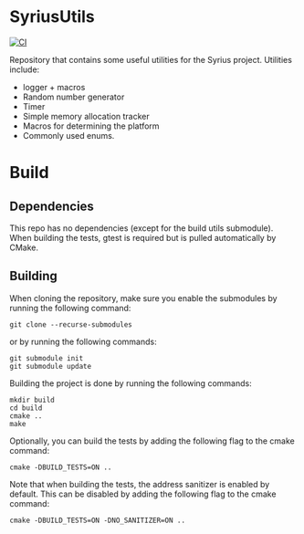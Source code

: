 # SyriusUtils
[![CI](https://github.com/SyriusEngine/SyriusUtils/actions/workflows/main.yml/badge.svg?branch=main)](https://github.com/SyriusEngine/SyriusUtils/actions/workflows/main.yml)

Repository that contains some useful utilities for the Syrius project. Utilities include:
- logger + macros
- Random number generator
- Timer
- Simple memory allocation tracker
- Macros for determining the platform
- Commonly used enums.

# Build
## Dependencies
This repo has no dependencies (except for the build utils submodule). When building the tests, gtest is required but is pulled automatically by CMake.

## Building
When cloning the repository, make sure you enable the submodules by running the following command:
```
git clone --recurse-submodules
```
or by running the following commands:
```
git submodule init
git submodule update
```
Building the project is done by running the following commands:
```
mkdir build
cd build
cmake ..
make
```
Optionally, you can build the tests by adding the following flag to the cmake command:
```
cmake -DBUILD_TESTS=ON ..
```
Note that when building the tests, the address sanitizer is enabled by default. This can be disabled by adding the following flag to the cmake command:
```
cmake -DBUILD_TESTS=ON -DNO_SANITIZER=ON ..
```
